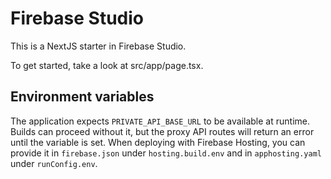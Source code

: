 # Firebase Studio

This is a NextJS starter in Firebase Studio.

To get started, take a look at src/app/page.tsx.

## Environment variables

The application expects `PRIVATE_API_BASE_URL` to be available at runtime. Builds
can proceed without it, but the proxy API routes will return an error until the
variable is set. When deploying with Firebase Hosting, you can provide it in
`firebase.json` under `hosting.build.env` and in `apphosting.yaml` under
`runConfig.env`.
